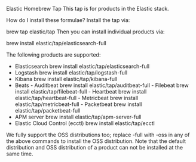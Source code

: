 Elastic Homebrew Tap
This tap is for products in the Elastic stack.

How do I install these formulae?
Install the tap via:

brew tap elastic/tap
Then you can install individual products via:

  brew install elastic/tap/elasticsearch-full
 
The following products are supported:

  - Elasticsearch brew install elastic/tap/elasticsearch-full
  - Logstash brew install elastic/tap/logstash-full
  - Kibana brew install elastic/tap/kibana-full
  - Beats
        - Auditbeat brew install elastic/tap/auditbeat-full
        - Filebeat brew install elastic/tap/filebeat-full
        - Heartbeat brew install elastic/tap/heartbeat-full
        - Metricbeat brew install elastic/tap/metricbeat-full
        - Packetbeat brew install elastic/tap/packetbeat-full
  - APM server brew install elastic/tap/apm-server-full
  - Elastic Cloud Control (ecctl) brew install elastic/tap/ecctl
  
  We fully support the OSS distributions too; replace -full with -oss in any of the above commands to install the OSS distribution. Note that the default distribution and OSS distribution of a product can not be installed at the same time.
